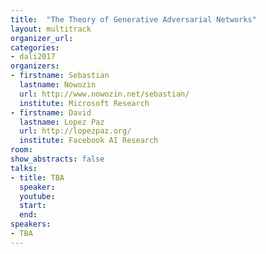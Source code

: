 ```yaml
---
title:  "The Theory of Generative Adversarial Networks"
layout: multitrack
organizer_url: 
categories:
- dali2017
organizers:
- firstname: Sebastian 
  lastname: Nowozin
  url: http://www.nowozin.net/sebastian/
  institute: Microsoft Research
- firstname: David
  lastname: Lopez Paz
  url: http://lopezpaz.org/
  institute: Facebook AI Research
room: 
show_abstracts: false
talks:
- title: TBA
  speaker:
  youtube: 
  start: 
  end: 
speakers:
- TBA 
---
```

